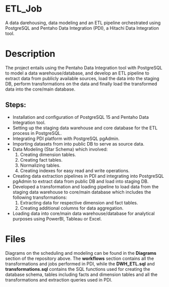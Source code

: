 # ETL_Job
A data darehousing, data modeling and an ETL pipeline orchestrated using PostgreSQL and Pentaho Data Integration (PDI), a Hitachi Data Integration tool.

# Description
The project entails using the Pentaho Data Integration tool with PostgreSQL to model a data warehouse/database, and develop an ETL pipeline to extract data from publicly available sources, load the data into the staging DB, perform transformations on the data and finally load the transformed data into the core/main database.

## Steps:
- Installation and configuration of PostgreSQL 15 and Pentaho Data Integration tool.
- Setting up the staging data warehouse and core database for the ETL process in PostgreSQL.
- Integrating PDI platform with PostgreSQL pgAdmin.
- Importing datasets from into public DB to serve as source data.
- Data Modeling (Star Schema) which involved:
	1. Creating dimension tables.
	2. Creating fact tables.
	3. Normalizing tables.
	4. Creating indexes for easy read and write operations.
- Creating data extraction pipelines in PDI and integrating into PostgreSQL pgAdmin to extract data from public DB and load into staging DB.
- Developed a transformation and loading pipeline to load data from the staging data warehouse to core/main database which includes the following transformations:
	1. Extracting data for respective dimension and fact tables.
	2. Creating additional columns for data aggregation.
- Loading data into core/main data warehouse/database for analytical purposes using PowerBI, Tableau or Excel.

# Files
Diagrams on the scheduling and modeling can be found in the **Diagrams** section of the repository above. The **workflows** section contains all the transformations and jobs performed in PDI, while the **DWH_ETL.sql** and **transformations.sql** contains the SQL functions used for creating the database schema, tables including facts and dimension tables and all the transformations and extraction queries used in PDI.


